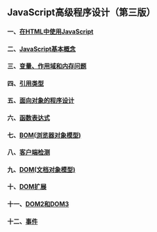 ## JavaScript高级程序设计（第三版）

#### 一、[在HTML中使用JavaScript](https://github.com/EricZLin/Readingnotes/blob/master/book-1/chapter-1.md)

#### 二、[JavaScript基本概念](https://github.com/EricZLin/Readingnotes/blob/master/book-1/chapter-2.md)

#### 三、[变量、作用域和内存问题](https://github.com/EricZLin/Readingnotes/blob/master/book-1/chapter-3.md)

#### 四、[引用类型](https://github.com/EricZLin/Readingnotes/blob/master/book-1/chapter-4.md)

#### 五、[面向对象的程序设计](https://github.com/EricZLin/Readingnotes/blob/master/book-1/chapter-5.md)

#### 六、[函数表达式](https://github.com/EricZLin/Readingnotes/blob/master/book-1/chapter-6.md)

#### 七、[BOM(浏览器对象模型)](https://github.com/EricZLin/Readingnotes/blob/master/book-1/chapter-7.md)

#### 八、[客户端检测](https://github.com/EricZLin/Readingnotes/blob/master/book-1/chapter-8.md)

#### 九、[DOM(文档对象模型)](https://github.com/EricZLin/Readingnotes/blob/master/book-1/chapter-9.md)

#### 十、[DOM扩展](https://github.com/EricZLin/Readingnotes/blob/master/book-1/chapter-10.md)

#### 十一、[DOM2和DOM3](https://github.com/EricZLin/Readingnotes/blob/master/book-1/chapter-11.md)

#### 十二、[事件](https://github.com/EricZLin/Readingnotes/blob/master/book-1/chapter-12.md)